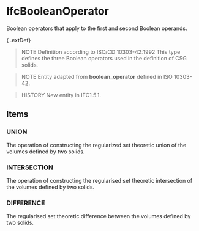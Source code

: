 # IfcBooleanOperator

Boolean operators that apply to the first and second Boolean operands.<!-- end of definition -->

{ .extDef}
> NOTE  Definition according to ISO/CD 10303-42:1992
> This type defines the three Boolean operators used in the definition of CSG solids.

> NOTE  Entity adapted from **boolean_operator** defined in ISO 10303-42.

> HISTORY  New entity in IFC1.5.1.

## Items

### UNION
The operation of constructing the regularized set theoretic union of the volumes defined by two solids.

### INTERSECTION
The operation of constructing the regularised set theoretic intersection of the volumes defined by two solids.

### DIFFERENCE
The regularised set theoretic difference between the volumes defined by two solids.
